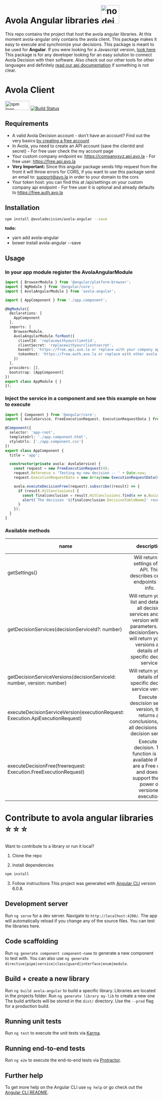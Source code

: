 # Avola Angular libraries <img src="https://angular.io/assets/images/logos/angular/angular.png" href="https://angular.io/" alt="nodejs logo" width="60" height="" />

This repo contains the project that host the avola angular libraries. At this moment avola-angular only contains the avola client. This package makes it easy to execute and synchronize your decisions. This package is meant to be used for **Angular**. If you were looking for a Javascript version, [look here]() This package is for any developer looking for an easy solution to connect Avola Decision with their software. Also check out our other tools for other languages and definitely [read our api documentation](https://docs.avo.la) if something is not clear.


# Avola Client
<img src="https://upload.wikimedia.org/wikipedia/commons/thumb/d/db/Npm-logo.svg/2000px-Npm-logo.svg.png" alt="npm logo" width="80" height="30" /> [![Build Status](https://travis-ci.org/Avola/avola-angular.svg?branch=master)](https://travis-ci.org/Avola/avola-angular)
## Requirements
* A valid Avola Decision account - don't have an account? Find out the very basics [by creating a free account](https://free.avo.la)
* In Avola, you need to create an API account (save the clientid and secret) - For free user check the my account page
* Your custom company endpoint ex: https://companyxyz.api.avo.la - For free user: https://free.api.avo.la
* **Very Important:** Since this angular package sends http request from the front it will throw errors for CORS, if you want to use this package send an email to: support@avo.la in order to your domain to the cors
* Your token host: you can find this at /api/settings on your custom company api endpoint - For free user it is optional and already defaults to https://free.auth.avo.la

## Installation 
```sh
npm install @avoladecision/avola-angular --save
```
**todo:**
* yarn add avola-angular
* bower install avola-angular --save

## Usage

### In your app module register the AvolaAngularModule
```typescript
import { BrowserModule } from '@angular/platform-browser';
import { NgModule } from '@angular/core';
import { AvolaAngularModule } from 'avola-angular';

import { AppComponent } from './app.component';

@NgModule({
  declarations: [
    AppComponent
  ],
  imports: [
    BrowserModule,
    AvolaAngularModule.forRoot({
      clientId: 'replacewithyourclientid',
      clientSecret: 'replacewithyourclientsecret',
      baseUrl: 'https://free.api.avo.la or replace with your company api https://companyxyz.api.avo.la',
      tokenHost: 'https://free.auth.avo.la or replace with other avola identityserver https://login.avo.la'
    })
  ],
  providers: [],
  bootstrap: [AppComponent]
})
export class AppModule { }
});
```

### Inject the service in a component and see this example on how to execute
```typescript
import { Component } from '@angular/core';
import { AvolaService, FreeExecutionRequest, ExecutionRequestData } from 'avola-angular';

@Component({
  selector: 'app-root',
  templateUrl: './app.component.html',
  styleUrls: ['./app.component.css']
})
export class AppComponent {
  title = 'app';

  constructor(private avola: AvolaService) {
    const request = new FreeExecutionRequest(4);
    request.Reference = 'Testing my new decision -- ' + Date.now;
    request.ExecutionRequestData = new Array(new ExecutionRequestData(6, 'hello world'));

    avola.executeDecisionFree(request).subscribe((result) => {
      if (result.HitConclusions) {
        const finalconclusion = result.HitConclusions.find(x => x.BusinessDataId === result.FinalConclusionBusinessDataIds[0]);
        alert(`The decision '${finalconclusion.DecisionTableName}' resulted in a final conclusion: ${finalconclusion.Value}`);
      }
    });
  }
}
```

### Available methods

| name          | description   | In Free?  |
| ------------- |:-------------:| ---------:|
| getSettings()      | Will return the settings of the API. This describes certain endpoints and info. |  :white_check_mark:    |
| getDecisionServices(decisionServiceId?: number)      | Will return you the list and details of all decision services and their version without parameters. With decisionServiceId: will return you the versions and details of a specific decision service.      |        |
| getDecisionServiceVersions(decisionServiceId: number, version: number) | Will return you the details of a specific decision service version.      |        |
| executeDecisionServiceVersion(executionRequest: Execution.ApiExecutionRequest)      | Execute a descision service version, this returns all conclusions, from all decisions in the decision service. |      |
| executeDecisionFree(freerequest: Execution.FreeExecutionRequest)      | Execute a decision. This function is only available if you are a Free user and doesn't support the full power of versioned execution. |  :white_check_mark:    |


# Contribute to avola angular libraries :star: :star: :star:
Want to contribute to a library or run it local?
1) Clone the repo

2) Install dependencies
```sh
npm install
```

3) Follow instructions
This project was generated with [Angular CLI](https://github.com/angular/angular-cli) version 6.0.8.

## Development server

Run `ng serve` for a dev server. Navigate to `http://localhost:4200/`. The app will automatically reload if you change any of the source files. You can test the libraries here.

## Code scaffolding

Run `ng generate component component-name` to generate a new component to test with. You can also use `ng generate directive|pipe|service|class|guard|interface|enum|module`.

## Build + create a new library

Run `ng build avola-angular` to build a specific library. Libraries are located in the projects folder. Run `ng generate library my-lib` to create a new one 
The build artifacts will be stored in the `dist/` directory. Use the `--prod` flag for a production build.

## Running unit tests

Run `ng test` to execute the unit tests via [Karma](https://karma-runner.github.io).

## Running end-to-end tests

Run `ng e2e` to execute the end-to-end tests via [Protractor](http://www.protractortest.org/).

## Further help

To get more help on the Angular CLI use `ng help` or go check out the [Angular CLI README](https://github.com/angular/angular-cli/blob/master/README.md).